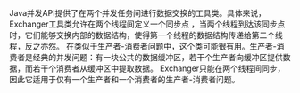 Java并发API提供了在两个并发任务间进行数据交换的工具类。具体来说，Exchanger工具类允许在两个线程间定义一个同步点
，当两个线程到达该同步点时，它们能够交换内部的数据结构，使得第一个线程的数据结构传递给第二个线程，反之亦然。
在类似于生产者-消费者问题中，这个类可能很有用。生产者-消费者是经典的并发问题：有一块公共的数据缓冲区，若干个生产者向缓冲区提供数据，而若干个消费者从缓冲区中提取数据。
Exchanger只能在两个线程间同步，因此它适用于仅有一个生产者和一个消费者的生产者-消费者问题。